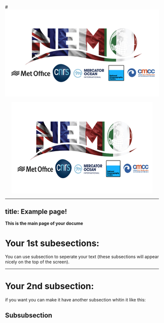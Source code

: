 #![image info](./assets/graphics.004.jpeg)

<p align="center">
  <img width="460" height="300" src="./assets/graphics.004.jpeg">
</p>

---
title: Example page!
---

**This is the main page of your docume**

# Your 1st subesections: 

You can use subsection to seperate your text (these subsections will appear nicely on the top of the screen).

---

# Your 2nd subsection:

if you want you can make it have another subsection whitin it like this:
 
## Subsubsection
